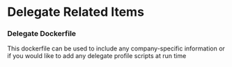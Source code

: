 # Delegate Related Items
### Delegate Dockerfile

This dockerfile can be used to include any company-specific information 
or if you would like to add any delegate profile scripts at run time
